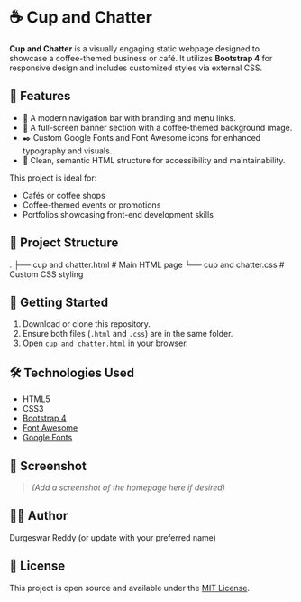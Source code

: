 # ☕ Cup and Chatter

**Cup and Chatter** is a visually engaging static webpage designed to showcase a coffee-themed business or café. It utilizes **Bootstrap 4** for responsive design and includes customized styles via external CSS.

## 📌 Features

- 🧭 A modern navigation bar with branding and menu links.
- 🌄 A full-screen banner section with a coffee-themed background image.
- ✒️ Custom Google Fonts and Font Awesome icons for enhanced typography and visuals.
- 🧱 Clean, semantic HTML structure for accessibility and maintainability.

This project is ideal for:
- Cafés or coffee shops
- Coffee-themed events or promotions
- Portfolios showcasing front-end development skills

## 📁 Project Structure

.
├── cup and chatter.html # Main HTML page
└── cup and chatter.css # Custom CSS styling

## 🚀 Getting Started

1. Download or clone this repository.
2. Ensure both files (`.html` and `.css`) are in the same folder.
3. Open `cup and chatter.html` in your browser.

## 🛠 Technologies Used

- HTML5
- CSS3
- [Bootstrap 4](https://getbootstrap.com/)
- [Font Awesome](https://fontawesome.com/)
- [Google Fonts](https://fonts.google.com/)

## 📸 Screenshot

> *(Add a screenshot of the homepage here if desired)*

## 🧑‍💻 Author

Durgeswar Reddy (or update with your preferred name)

## 📄 License

This project is open source and available under the [MIT License](LICENSE).
